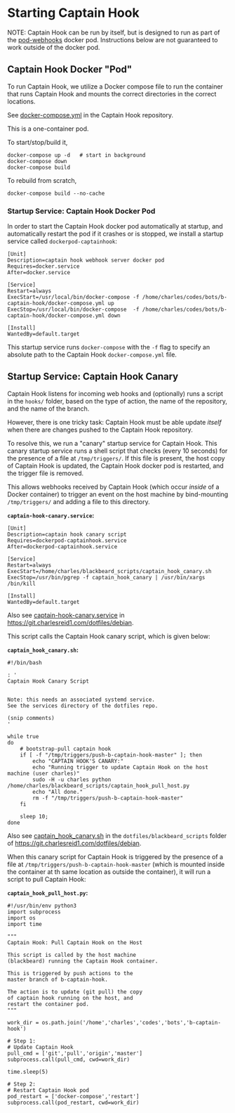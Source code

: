 # Starting Captain Hook

NOTE: Captain Hook can be run by itself, but is designed to run
as part of the [pod-webhooks](https://git.charlesreid1.com/docker/pod-webhooks)
docker pod. Instructions below are not guaranteed to work outside of
the docker pod.


## Captain Hook Docker "Pod"

To run Captain Hook, we utilize a Docker compose file
to run the container that runs Captain Hook and mounts the
correct directories in the correct locations.

See [docker-compose.yml](https://github.com/charlesreid1/b-captain-hook/blob/master/docker-compose.yml)
in the Captain Hook repository.

This is a one-container pod.

To start/stop/build it,

```
docker-compose up -d   # start in background
docker-compose down
docker-compose build
```

To rebuild from scratch,

```
docker-compose build --no-cache
```


### Startup Service: Captain Hook Docker Pod

In order to start the Captain Hook docker pod automatically
at startup, and automatically restart the pod if it crashes or
is stopped, we install a startup service called `dockerpod-captainhook`:

```
[Unit]
Description=captain hook webhook server docker pod
Requires=docker.service
After=docker.service

[Service]
Restart=always
ExecStart=/usr/local/bin/docker-compose -f /home/charles/codes/bots/b-captain-hook/docker-compose.yml up
ExecStop=/usr/local/bin/docker-compose  -f /home/charles/codes/bots/b-captain-hook/docker-compose.yml down

[Install]
WantedBy=default.target
```

This startup service runs `docker-compose` with the `-f` flag to specify
an absolute path to the Captain Hook `docker-compose.yml` file.


## Startup Service: Captain Hook Canary

Captain Hook listens for incoming web hooks and (optionally) runs a script in the `hooks/`
folder, based on the type of action, the name of the repository, and the
name of the branch.

However, there is one tricky task: Captain Hook must be able update _itself_
when there are changes pushed to the Captain Hook repository.

To resolve this, we run a "canary" startup service for Captain Hook.
This canary startup service runs a shell script that checks (every 10 seconds)
for the presence of a file at `/tmp/triggers/`.  If this file is present, the
host copy of Captain Hook is updated, the Captain Hook docker pod is restarted,
and the trigger file is removed.

This allows webhooks received by Captain Hook (which occur _inside_ of a Docker
container) to trigger an event on the host machine by bind-mounting
`/tmp/triggers/` and adding a file to this directory.

**`captain-hook-canary.service`:**

```
[Unit]
Description=captain hook canary script
Requires=dockerpod-captainhook.service
After=dockerpod-captainhook.service

[Service]
Restart=always
ExecStart=/home/charles/blackbeard_scripts/captain_hook_canary.sh
ExecStop=/usr/bin/pgrep -f captain_hook_canary | /usr/bin/xargs /bin/kill 

[Install]
WantedBy=default.target
```

Also see [captain-hook-canary.service](https://git.charlesreid1.com/dotfiles/debian/src/branch/master/services/captain-hook-canary.service)
in <https://git.charlesreid1.com/dotfiles/debian>.

This script calls the Captain Hook canary script, which is given below:

**`captain_hook_canary.sh`:**

```
#!/bin/bash

: '
Captain Hook Canary Script


Note: this needs an associated systemd service.
See the services directory of the dotfiles repo.

(snip comments)
'

while true
do
    # bootstrap-pull captain hook
    if [ -f "/tmp/triggers/push-b-captain-hook-master" ]; then
        echo "CAPTAIN HOOK'S CANARY:"
        echo "Running trigger to update Captain Hook on the host machine (user charles)"
        sudo -H -u charles python /home/charles/blackbeard_scripts/captain_hook_pull_host.py
        echo "All done."
        rm -f "/tmp/triggers/push-b-captain-hook-master"
    fi

    sleep 10;
done
```

Also see [captain_hook_canary.sh](https://git.charlesreid1.com/dotfiles/debian/src/branch/master/dotfiles/blackbeard_scripts/captain_hook_canary.sh)
in the `dotfiles/blackbeard_scripts` folder of
<https://git.charlesreid1.com/dotfiles/debian>.

When this canary script for Captain Hook is triggered by the presence of
a file at `/tmp/triggers/push-b-captain-hook-master` (which is mounted
inside the container at th same location as outside the container), it will
run a script to pull Captain Hook:

**`captain_hook_pull_host.py`:**

```
#!/usr/bin/env python3
import subprocess
import os
import time

"""
Captain Hook: Pull Captain Hook on the Host 

This script is called by the host machine 
(blackbeard) running the Captain Hook container.

This is triggered by push actions to the 
master branch of b-captain-hook.

The action is to update (git pull) the copy 
of captain hook running on the host, and
restart the container pod.
"""

work_dir = os.path.join('/home','charles','codes','bots','b-captain-hook')

# Step 1:
# Update Captain Hook
pull_cmd = ['git','pull','origin','master']
subprocess.call(pull_cmd, cwd=work_dir)

time.sleep(5)

# Step 2:
# Restart Captain Hook pod
pod_restart = ['docker-compose','restart']
subprocess.call(pod_restart, cwd=work_dir)

```


